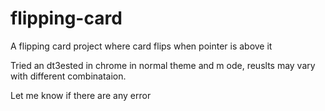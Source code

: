 # flipping-card
A flipping card project where card flips when pointer is above it

Tried an dt3ested in chrome in normal theme and m ode, reuslts may vary with different combinataion.

Let me know if there are any error
